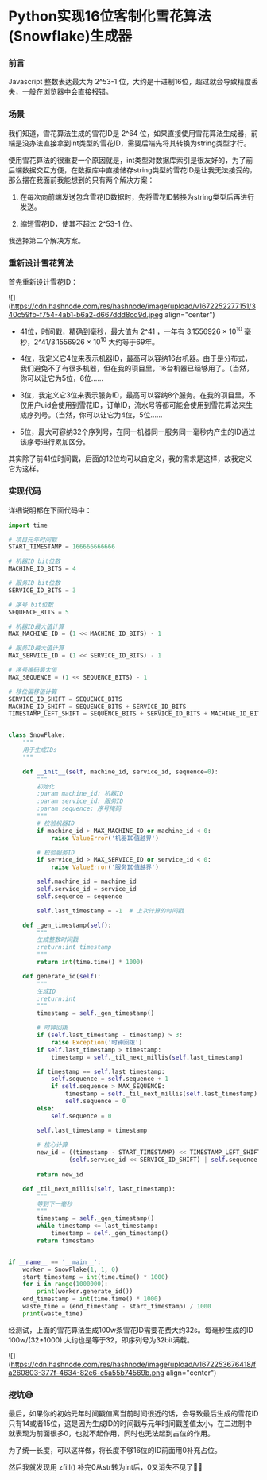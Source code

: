 # Python实现16位客制化雪花算法(Snowflake)生成器

### 前言

Javascript 整数表达最大为 2^53-1 位，大约是十进制16位，超过就会导致精度丢失，一般在浏览器中会直接报错。

### 场景

我们知道，雪花算法生成的雪花ID是 2^64 位，如果直接使用雪花算法生成器，前端是没办法直接拿到int类型的雪花ID，需要后端先将其转换为string类型才行。

使用雪花算法的很重要一个原因就是，int类型对数据库索引是很友好的，为了前后端数据交互方便，在数据库中直接储存string类型的雪花ID是让我无法接受的，那么摆在我面前我能想到的只有两个解决方案：

1. 在每次向前端发送包含雪花ID数据时，先将雪花ID转换为string类型后再进行发送。
    
2. 缩短雪花ID，使其不超过 2^53-1 位。
    

我选择第二个解决方案。

### 重新设计雪花算法

首先重新设计雪花ID：

![](https://cdn.hashnode.com/res/hashnode/image/upload/v1672252277151/340c59fb-f754-4ab1-b6a2-d667ddd8cd9d.jpeg align="center")

* 41位，时间戳，精确到毫秒，最大值为 2^41 ，一年有 3.1556926 × 10<sup>10</sup> 毫秒，2^41/3.1556926 × 10<sup>10</sup> 大约等于69年。
    
* 4位，我定义它4位来表示机器ID，最高可以容纳16台机器。由于是分布式，我们避免不了有很多机器，但在我的项目里，16台机器已经够用了。（当然，你可以让它为5位，6位……
    
* 3位，我定义它3位来表示服务ID，最高可以容纳8个服务。在我的项目里，不仅用户uid会使用到雪花ID，订单ID，流水号等都可能会使用到雪花算法来生成序列号。（当然，你可以让它为4位，5位……
    
* 5位，最大可容纳32个序列号，在同一机器同一服务同一毫秒内产生的ID通过该序号进行累加区分。
    

其实除了前41位时间戳，后面的12位均可以自定义，我的需求是这样，故我定义它为这样。

### 实现代码

详细说明都在下面代码中：

```python
import time

# 项目元年时间戳
START_TIMESTAMP = 166666666666

# 机器ID bit位数
MACHINE_ID_BITS = 4

# 服务ID bit位数
SERVICE_ID_BITS = 3

# 序号 bit位数
SEQUENCE_BITS = 5

# 机器ID最大值计算
MAX_MACHINE_ID = (1 << MACHINE_ID_BITS) - 1

# 服务ID最大值计算
MAX_SERVICE_ID = (1 << SERVICE_ID_BITS) - 1

# 序号掩码最大值
MAX_SEQUENCE = (1 << SEQUENCE_BITS) - 1

# 移位偏移值计算
SERVICE_ID_SHIFT = SEQUENCE_BITS
MACHINE_ID_SHIFT = SEQUENCE_BITS + SERVICE_ID_BITS
TIMESTAMP_LEFT_SHIFT = SEQUENCE_BITS + SERVICE_ID_BITS + MACHINE_ID_BITS


class SnowFlake:
    """
    用于生成IDs
    """

    def __init__(self, machine_id, service_id, sequence=0):
        """
        初始化
        :param machine_id: 机器ID
        :param service_id: 服务ID
        :param sequence: 序号掩码
        """
        # 校验机器ID
        if machine_id > MAX_MACHINE_ID or machine_id < 0:
            raise ValueError('机器ID值越界')

        # 校验服务ID
        if service_id > MAX_SERVICE_ID or service_id < 0:
            raise ValueError('服务ID值越界')

        self.machine_id = machine_id
        self.service_id = service_id
        self.sequence = sequence

        self.last_timestamp = -1  # 上次计算的时间戳

    def _gen_timestamp(self):
        """
        生成整数时间戳
        :return:int timestamp
        """
        return int(time.time() * 1000)

    def generate_id(self):
        """
        生成ID
        :return:int
        """
        timestamp = self._gen_timestamp()

        # 时钟回拨
        if (self.last_timestamp - timestamp) > 3:
            raise Exception('时钟回拨')
        if self.last_timestamp > timestamp:
            timestamp = self._til_next_millis(self.last_timestamp)

        if timestamp == self.last_timestamp:
            self.sequence = self.sequence + 1
            if self.sequence > MAX_SEQUENCE:
                timestamp = self._til_next_millis(self.last_timestamp)
                self.sequence = 0
        else:
            self.sequence = 0

        self.last_timestamp = timestamp
        
        # 核心计算
        new_id = ((timestamp - START_TIMESTAMP) << TIMESTAMP_LEFT_SHIFT) | (self.machine_id << MACHINE_ID_SHIFT) | \
                 (self.service_id << SERVICE_ID_SHIFT) | self.sequence
        
        return new_id

    def _til_next_millis(self, last_timestamp):
        """
        等到下一毫秒
        """
        timestamp = self._gen_timestamp()
        while timestamp <= last_timestamp:
            timestamp = self._gen_timestamp()
        return timestamp


if __name__ == '__main__':
    worker = SnowFlake(1, 1, 0)
    start_timestamp = int(time.time() * 1000)
    for i in range(1000000):
        print(worker.generate_id())
    end_timestamp = int(time.time() * 1000)
    waste_time = (end_timestamp - start_timestamp) / 1000
    print(waste_time)
```

经测试，上面的雪花算法生成100w条雪花ID需要花费大约32s。每毫秒生成的ID 100w/(32\*1000) 大约也是等于32，即序列号为32bit满载。

![](https://cdn.hashnode.com/res/hashnode/image/upload/v1672253676418/fa260803-377f-4634-82e6-c5a55b74569b.png align="center")

### 挖坑😅

最后，如果你的初始元年时间戳值离当前时间很近的话，会导致最后生成的雪花ID只有14或者15位，这是因为生成ID的时间戳与元年时间戳差值太小，在二进制中就表现为前面很多0，也就不起作用，同时也无法起到占位的作用。

为了统一长度，可以这样做，将长度不够16位的ID前面用0补充占位。

然后我就发现用 zfill() 补完0从str转为int后，0又消失不见了😵‍💫